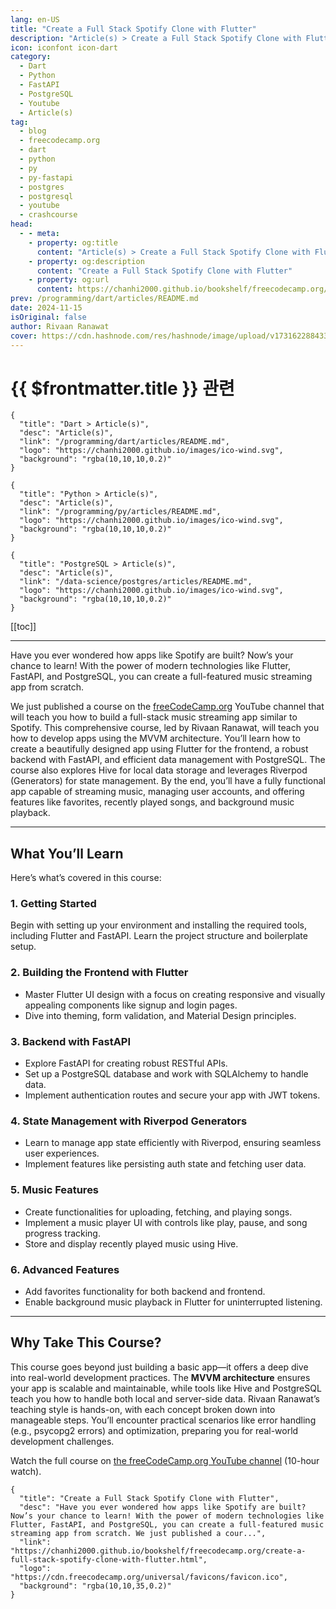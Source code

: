 ```yaml
---
lang: en-US
title: "Create a Full Stack Spotify Clone with Flutter"
description: "Article(s) > Create a Full Stack Spotify Clone with Flutter"
icon: iconfont icon-dart
category: 
  - Dart
  - Python
  - FastAPI
  - PostgreSQL
  - Youtube
  - Article(s)
tag:
  - blog
  - freecodecamp.org
  - dart
  - python
  - py
  - py-fastapi
  - postgres
  - postgresql
  - youtube
  - crashcourse
head:
  - - meta:
    - property: og:title
      content: "Article(s) > Create a Full Stack Spotify Clone with Flutter"
    - property: og:description
      content: "Create a Full Stack Spotify Clone with Flutter"
    - property: og:url
      content: https://chanhi2000.github.io/bookshelf/freecodecamp.org/create-a-full-stack-spotify-clone-with-flutter.html
prev: /programming/dart/articles/README.md
date: 2024-11-15
isOriginal: false
author: Rivaan Ranawat
cover: https://cdn.hashnode.com/res/hashnode/image/upload/v1731622884338/756e3521-d287-4484-856f-9afd634c38dd.png
---
```


# {{ $frontmatter.title }} 관련

```component VPCard
{
  "title": "Dart > Article(s)",
  "desc": "Article(s)",
  "link": "/programming/dart/articles/README.md",
  "logo": "https://chanhi2000.github.io/images/ico-wind.svg",
  "background": "rgba(10,10,10,0.2)"
}
```

```component VPCard
{
  "title": "Python > Article(s)",
  "desc": "Article(s)",
  "link": "/programming/py/articles/README.md",
  "logo": "https://chanhi2000.github.io/images/ico-wind.svg",
  "background": "rgba(10,10,10,0.2)"
}
```

```component VPCard
{
  "title": "PostgreSQL > Article(s)",
  "desc": "Article(s)",
  "link": "/data-science/postgres/articles/README.md",
  "logo": "https://chanhi2000.github.io/images/ico-wind.svg",
  "background": "rgba(10,10,10,0.2)"
}
```

[[toc]]

---

<SiteInfo
  name="Create a Full Stack Spotify Clone with Flutter"
  desc="Have you ever wondered how apps like Spotify are built? Now’s your chance to learn! With the power of modern technologies like Flutter, FastAPI, and PostgreSQL, you can create a full-featured music streaming app from scratch. We just published a cour..."
  url="https://freecodecamp.org/news/create-a-full-stack-spotify-clone-with-flutter"
  logo="https://cdn.freecodecamp.org/universal/favicons/favicon.ico"
  preview="https://cdn.hashnode.com/res/hashnode/image/upload/v1731622884338/756e3521-d287-4484-856f-9afd634c38dd.png"/>

Have you ever wondered how apps like Spotify are built? Now’s your chance to learn! With the power of modern technologies like Flutter, FastAPI, and PostgreSQL, you can create a full-featured music streaming app from scratch.

We just published a course on the [<FontIcon icon="fa-brands fa-free-code-camp"/>freeCodeCamp.org](http://freeCodeCamp.org) YouTube channel that will teach you how to build a full-stack music streaming app similar to Spotify. This comprehensive course, led by Rivaan Ranawat, will teach you how to develop apps using the MVVM architecture. You’ll learn how to create a beautifully designed app using Flutter for the frontend, a robust backend with FastAPI, and efficient data management with PostgreSQL. The course also explores Hive for local data storage and leverages Riverpod (Generators) for state management. By the end, you’ll have a fully functional app capable of streaming music, managing user accounts, and offering features like favorites, recently played songs, and background music playback.

---

## What You’ll Learn

Here’s what’s covered in this course:

### 1. Getting Started

Begin with setting up your environment and installing the required tools, including Flutter and FastAPI. Learn the project structure and boilerplate setup.

### 2. Building the Frontend with Flutter

- Master Flutter UI design with a focus on creating responsive and visually appealing components like signup and login pages.
- Dive into theming, form validation, and Material Design principles.

### 3. Backend with FastAPI

- Explore FastAPI for creating robust RESTful APIs.
- Set up a PostgreSQL database and work with SQLAlchemy to handle data.
- Implement authentication routes and secure your app with JWT tokens.

### 4. State Management with Riverpod Generators

- Learn to manage app state efficiently with Riverpod, ensuring seamless user experiences.
- Implement features like persisting auth state and fetching user data.

### 5. Music Features

- Create functionalities for uploading, fetching, and playing songs.
- Implement a music player UI with controls like play, pause, and song progress tracking.
- Store and display recently played music using Hive.

### 6. Advanced Features

- Add favorites functionality for both backend and frontend.
- Enable background music playback in Flutter for uninterrupted listening.

---

## Why Take This Course?

This course goes beyond just building a basic app—it offers a deep dive into real-world development practices. The **MVVM architecture** ensures your app is scalable and maintainable, while tools like Hive and PostgreSQL teach you how to handle both local and server-side data. Rivaan Ranawat’s teaching style is hands-on, with each concept broken down into manageable steps. You’ll encounter practical scenarios like error handling (e.g., psycopg2 errors) and optimization, preparing you for real-world development challenges.

Watch the full course on [<FontIcon icon="fa-brands fa-youtube"/>the freeCodeCamp.org YouTube channel](https://youtu.be/9gpAtzQhYkY) (10-hour watch).

<VidStack src="youtube/9gpAtzQhYkY" />

<!-- TODO: add ARTICLE CARD -->
```component VPCard
{
  "title": "Create a Full Stack Spotify Clone with Flutter",
  "desc": "Have you ever wondered how apps like Spotify are built? Now’s your chance to learn! With the power of modern technologies like Flutter, FastAPI, and PostgreSQL, you can create a full-featured music streaming app from scratch. We just published a cour...",
  "link": "https://chanhi2000.github.io/bookshelf/freecodecamp.org/create-a-full-stack-spotify-clone-with-flutter.html",
  "logo": "https://cdn.freecodecamp.org/universal/favicons/favicon.ico",
  "background": "rgba(10,10,35,0.2)"
}
```
